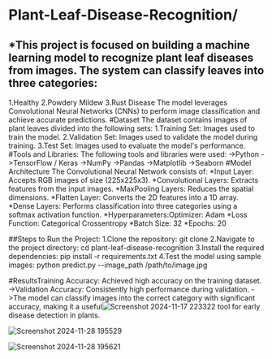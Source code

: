# Plant-Leaf-Disease-Recognition/
*This project is focused on building a machine learning model to recognize plant leaf diseases from images. The system can classify leaves into three categories:
---
1.Healthy
2.Powdery Mildew
3.Rust Disease
The model leverages Convolutional Neural Networks (CNNs) to perform image classification and achieve accurate predictions.
#Dataset
The dataset contains images of plant leaves divided into the following sets:
1.Training Set: Images used to train the model.
2.Validation Set: Images used to validate the model during training.
3.Test Set: Images used to evaluate the model's performance.
#Tools and Libraries:
The following tools and libraries were used:
->Python
->TensorFlow / Keras
->NumPy
->Pandas
->Matplotlib
->Seaborn
#Model Architecture
The Convolutional Neural Network consists of:
*Input Layer: Accepts RGB images of size (225x225x3).
*Convolutional Layers: Extracts features from the input images.
*MaxPooling Layers: Reduces the spatial dimensions.
*Flatten Layer: Converts the 2D features into a 1D array.
*Dense Layers: Performs classification into three categories using a softmax activation function.
*Hyperparameters:Optimizer: Adam
*Loss Function: Categorical Crossentropy
*Batch Size: 32
*Epochs: 20

##Steps to Run the Project:
1.Clone the repository:
git clone
2.Navigate to the project directory:
cd plant-leaf-disease-recognition
3.Install the required dependencies:
pip install -r requirements.txt
4.Test the model using sample images:
python predict.py --image_path /path/to/image.jpg

#ResultsTraining Accuracy: Achieved high accuracy on the training dataset.
->Validation Accuracy: Consistently high performance during validation.
->The model can classify images into the correct category with significant accuracy, making it a useful![Screenshot 2024-11-17 223322](https://github.com/user-attachments/assets/1c4629e6-b4f4-4a6d-b076-66d8012d65e2)
 tool for early disease detection in plants.



![Screenshot 2024-11-28 195529](https://github.com/user-attachments/assets/ab38f4b4-e830-40f5-8110-ea2a5386e34e)




![Screenshot 2024-11-28 195621](https://github.com/user-attachments/assets/c879a721-9608-4d52-b90c-cf79f4976648)
